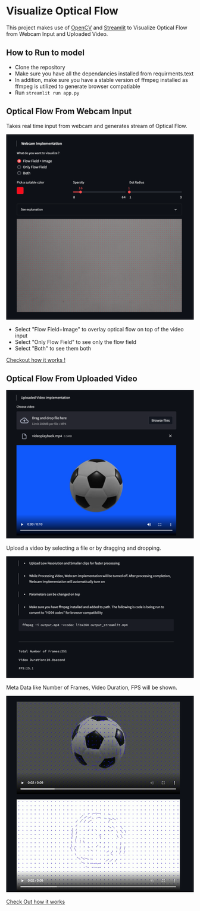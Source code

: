 # Visualize Optical Flow 

This project makes use of [OpenCV](https://opencv.org/) and [Streamlit](https://streamlit.io/) to Visualize Optical Flow from Webcam Input and Uploaded Video.

## How to Run to model 

- Clone the repository
- Make sure you have all the dependancies installed from requirments.text
- In addition, make sure you have a stable version of ffmpeg installed as ffmpeg is utilized to generate browser compatiable 
- Run `` streamlit run app.py `` 
## Optical Flow From Webcam Input

Takes real time input from webcam and generates stream of Optical Flow. 

![](read_me_images/Webcam_Implementation.png)

- Select "Flow Field+Image" to overlay optical flow on top of the video input
- Select "Only Flow Field" to see only the flow field
- Select "Both" to see them both

[Checkout how it works !](https://youtu.be/sk2q45UMneg)

## Optical Flow From Uploaded Video
![](read_me_images/Video_Implementation1.png)


Upload a video by selecting a file or by dragging and dropping.

![](read_me_images/Video_Implementation2.png)

Meta Data like Number of Frames, Video Duration, FPS will be shown.


![](read_me_images/Video_Implementation3.png)

[Check Out how it works](https://youtu.be/k4KqhUSRSuY)
